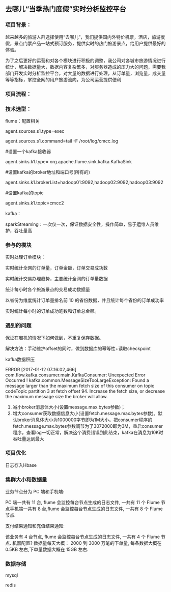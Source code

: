 ## 去哪儿“当季热门度假”实时分析监控平台



### 项目背景：

​	越来越多的旅游人群选择使用“去哪儿”，我们提供国内外特价机票，酒店，旅游度假，景点门票产品一站式预订服务，提供实时的热门旅游景点，给用户提供最好的体验。

​	为了之后更好的运营和对各个模块进行积极的调整，我公司对各城市旅游情况进行统计，解决数据量大，数据内容复杂繁多，对服务器造成的压力大的问题，需要我部门开发实时分析监控平台，对大量的数据进行处理，从订单量，浏览量，成交量等等指标，掌控全网的用户旅游流向，为公司运营提供便利

### 项目流程：



### 技术选型：

flume：配置相关

 agent.sources.s1.type=exec 	

 agent.sources.s1.command=tail -F /root/log/cmcc.log 

 #设置一个kafka接收器       

 agent.sinks.k1.type= org.apache.flume.sink.kafka.KafkaSink        

#设置kafka的broker地址和端口号(所有的) 

agent.sinks.k1.brokerList=hadoop01:9092,hadoop02:9092,hadoop03:9092

#设置kafka的topic        

agent.sinks.k1.topic=cmcc2 

kafka：

sparkStreaming：一次仅一次，保证数据安全性，操作简单，易于运维人员维护，吞吐量高

### 参与的模块

实时处理订单模块：

实时统计全网的订单量，订单金额，订单交易成功数

实时统计交易办理趋势，主要统计全网的订单量数据

统计每小时各个旅游景点的交易成功数据量

以省份为维度统计订单量排名前 10 的省份数据，并且统计每个省份的订单成功率

实时统计每小时的订单成功笔数和订单总金额。

### 遇到的问题

保证在宕机的情况下如何做到，不重复保存数据。

解决方法：手动维护offset的同时，做到数据库的幂等性+读取checkpoint

kafka数据积压

ERROR [2017-01-12 07:16:02,466] com.flow.kafka.consumer.main.KafkaConsumer: Unexpected Error Occurred
! kafka.common.MessageSizeTooLargeException: Found a message larger than the maximum fetch size of this consumer on topic codeTopic partition 3 at fetch offset 94. Increase the fetch size, or decrease the maximum message size the broker will allow.

1. 减小broker消息体大小(设置message.max.bytes参数)；
2. 增大consumer获取数据信息大小(设置fetch.message.max.bytes参数)。默认broker消息体大小为1000000字节即为1M大小。把consumer程序的fetch.message.max.bytes参数调节为了3072000即为3M，重启consumer程序，查看log一切正常，解决这个消费错误到此结束，kafka在消息为10K时吞吐量达到最大

### 项目优化

日志存入Hbase



### 集群大小和数据量

业务节点分为 PC 端和手机端:

PC 端一共有 11 台, flume 会监控每台节点生成的日志文件, 一共有 11 个 Flume 节点手机端一共有 8 台,flume 会监控每台节点生成的日志文件, 一共有 8 个 Flume 节点.

支付结果通知和充值结果通知:

该业务有 4 台节点, flume 会监控每台节点生成的日志文件, 一共有 4 个 Flume 节点. 机器配置?
数据量每天大概：
2000 到 3000 万笔的下单量, 每条数据大概在 0.5KB 左右,下单量数据大概在 15GB 左右.

### 数据存储

mysql

redis
